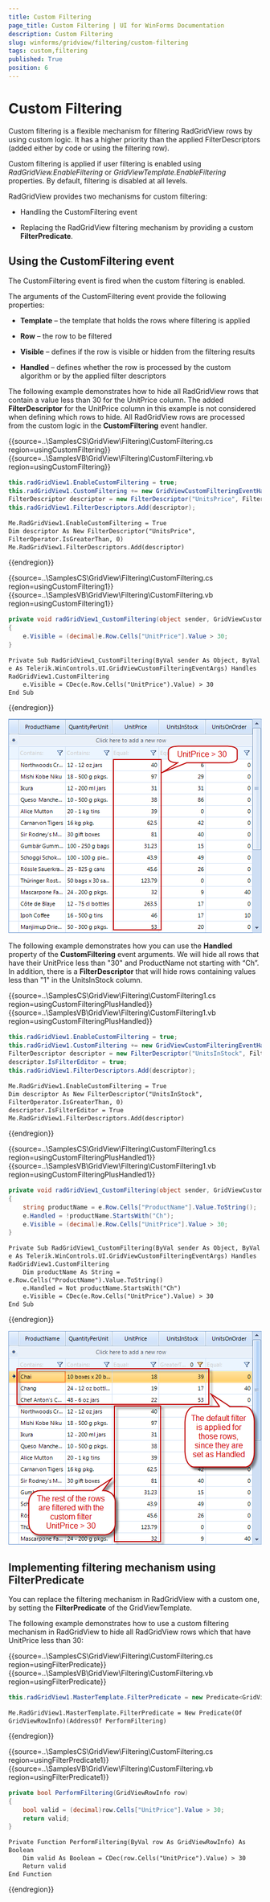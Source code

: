 ```yaml
---
title: Custom Filtering
page_title: Custom Filtering | UI for WinForms Documentation
description: Custom Filtering
slug: winforms/gridview/filtering/custom-filtering
tags: custom,filtering
published: True
position: 6
---
```


# Custom Filtering



Custom filtering is a flexible mechanism for filtering RadGridView rows by using custom logic. It has a higher priority than the applied FilterDescriptors (added either by code or using the filtering row).
      

Custom filtering is applied if user filtering is enabled using *RadGridView.EnableFiltering* or *GridViewTemplate.EnableFiltering* properties. By default, filtering is disabled at all levels.

RadGridView provides two mechanisms for custom filtering:

* Handling the CustomFiltering event

* Replacing the RadGridView filtering mechanism by providing a custom __FilterPredicate__.

## Using the CustomFiltering event

The CustomFiltering event is fired when the custom filtering is enabled. 

The arguments of the CustomFiltering event provide the following properties:
        

* __Template__ – the template that holds the rows where filtering is applied

* __Row__ – the row to be filtered

* __Visible__ – defines if the row is visible or hidden from the filtering results

* __Handled__ – defines whether the row is processed by the custom algorithm or by the applied filter descriptors

The following example demonstrates how to hide all RadGridView rows that contain a value less than 30 for the UnitPrice column. The added __FilterDescriptor__ for the UnitPrice column in this example is not considered when defining which rows to hide. All RadGridView rows are processed from the custom logic in the __CustomFiltering__ event handler.

{{source=..\SamplesCS\GridView\Filtering\CustomFiltering.cs region=usingCustomFiltering}} 
{{source=..\SamplesVB\GridView\Filtering\CustomFiltering.vb region=usingCustomFiltering}} 

````C#
this.radGridView1.EnableCustomFiltering = true;
this.radGridView1.CustomFiltering += new GridViewCustomFilteringEventHandler(radGridView1_CustomFiltering);
FilterDescriptor descriptor = new FilterDescriptor("UnitsPrice", FilterOperator.IsGreaterThan, 0);
this.radGridView1.FilterDescriptors.Add(descriptor);

````
````VB.NET
Me.RadGridView1.EnableCustomFiltering = True
Dim descriptor As New FilterDescriptor("UnitsPrice", FilterOperator.IsGreaterThan, 0)
Me.RadGridView1.FilterDescriptors.Add(descriptor)

````

{{endregion}} 

{{source=..\SamplesCS\GridView\Filtering\CustomFiltering.cs region=usingCustomFiltering1}} 
{{source=..\SamplesVB\GridView\Filtering\CustomFiltering.vb region=usingCustomFiltering1}} 

````C#
private void radGridView1_CustomFiltering(object sender, GridViewCustomFilteringEventArgs e)
{
    e.Visible = (decimal)e.Row.Cells["UnitPrice"].Value > 30;
}

````
````VB.NET
Private Sub RadGridView1_CustomFiltering(ByVal sender As Object, ByVal e As Telerik.WinControls.UI.GridViewCustomFilteringEventArgs) Handles RadGridView1.CustomFiltering
    e.Visible = CDec(e.Row.Cells("UnitPrice").Value) > 30
End Sub

````

{{endregion}} 

![gridview-filtering-custom-filtering 001](images/gridview-filtering-custom-filtering001.png)

The following example demonstrates how you can use the __Handled__ property of the __CustomFiltering__ event arguments. We will hide all rows that have their UnitPrice less than "30" and ProductName not starting with “Ch”. In addition, there is a __FilterDescriptor__  that will hide rows containing values less than "1" in the UnitsInStock column.

{{source=..\SamplesCS\GridView\Filtering\CustomFiltering1.cs region=usingCustomFilteringPlusHandled}} 
{{source=..\SamplesVB\GridView\Filtering\CustomFiltering1.vb region=usingCustomFilteringPlusHandled}} 

````C#
this.radGridView1.EnableCustomFiltering = true;
this.radGridView1.CustomFiltering += new GridViewCustomFilteringEventHandler(radGridView1_CustomFiltering);
FilterDescriptor descriptor = new FilterDescriptor("UnitsInStock", FilterOperator.IsGreaterThan, 0);
descriptor.IsFilterEditor = true;
this.radGridView1.FilterDescriptors.Add(descriptor);

````
````VB.NET
Me.RadGridView1.EnableCustomFiltering = True
Dim descriptor As New FilterDescriptor("UnitsInStock", FilterOperator.IsGreaterThan, 0)
descriptor.IsFilterEditor = True
Me.RadGridView1.FilterDescriptors.Add(descriptor)

````

{{endregion}} 

{{source=..\SamplesCS\GridView\Filtering\CustomFiltering1.cs region=usingCustomFilteringPlusHandled1}} 
{{source=..\SamplesVB\GridView\Filtering\CustomFiltering1.vb region=usingCustomFilteringPlusHandled1}} 

````C#
private void radGridView1_CustomFiltering(object sender, GridViewCustomFilteringEventArgs e)
{
    string productName = e.Row.Cells["ProductName"].Value.ToString();
    e.Handled = !productName.StartsWith("Ch");
    e.Visible = (decimal)e.Row.Cells["UnitPrice"].Value > 30;
}

````
````VB.NET
Private Sub RadGridView1_CustomFiltering(ByVal sender As Object, ByVal e As Telerik.WinControls.UI.GridViewCustomFilteringEventArgs) Handles RadGridView1.CustomFiltering
    Dim productName As String = e.Row.Cells("ProductName").Value.ToString()
    e.Handled = Not productName.StartsWith("Ch")
    e.Visible = CDec(e.Row.Cells("UnitPrice").Value) > 30
End Sub

````

{{endregion}} 


![gridview-filtering-custom-filtering 002](images/gridview-filtering-custom-filtering002.png)

## Implementing filtering mechanism using FilterPredicate

You can replace the filtering mechanism in RadGridView with a custom one, by setting the __FilterPredicate__  of the GridViewTemplate.

The following example demonstrates how to use a custom filtering mechanism in RadGridView to hide all RadGridView rows which that have UnitPrice less than 30:

{{source=..\SamplesCS\GridView\Filtering\CustomFiltering.cs region=usingFilterPredicate}} 
{{source=..\SamplesVB\GridView\Filtering\CustomFiltering.vb region=usingFilterPredicate}} 

````C#
this.radGridView1.MasterTemplate.FilterPredicate = new Predicate<GridViewRowInfo>(PerformFiltering);

````
````VB.NET
Me.RadGridView1.MasterTemplate.FilterPredicate = New Predicate(Of GridViewRowInfo)(AddressOf PerformFiltering)

````

{{endregion}} 

{{source=..\SamplesCS\GridView\Filtering\CustomFiltering.cs region=usingFilterPredicate1}} 
{{source=..\SamplesVB\GridView\Filtering\CustomFiltering.vb region=usingFilterPredicate1}} 

````C#
private bool PerformFiltering(GridViewRowInfo row)
{
    bool valid = (decimal)row.Cells["UnitPrice"].Value > 30;
    return valid;
}

````
````VB.NET
Private Function PerformFiltering(ByVal row As GridViewRowInfo) As Boolean
    Dim valid As Boolean = CDec(row.Cells("UnitPrice").Value) > 30
    Return valid
End Function

````

{{endregion}} 



